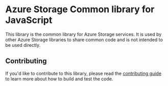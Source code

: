# Azure Storage Common library for JavaScript

This library is the common library for Azure Storage services. It is used by other Azure Storage libraries to share common code and is not intended to be used directly.

## Contributing

If you'd like to contribute to this library, please read the [contributing guide](https://github.com/Azure/azure-sdk-for-js/blob/main/CONTRIBUTING.md) to learn more about how to build and test the code.
